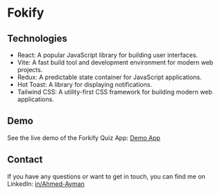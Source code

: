 # Fokify

## Technologies

- React: A popular JavaScript library for building user interfaces.
- Vite: A fast build tool and development environment for modern web projects.
- Redux: A predictable state container for JavaScript applications.
- Hot Toast: A library for displaying notifications.
- Tailwind CSS: A utility-first CSS framework for building modern web applications.

## Demo

See the live demo of the Forkify Quiz App: [Demo App](https://ahmed-ayman-forkify.netlify.app/)

## Contact

If you have any questions or want to get in touch, you can find me on LinkedIn: [in/Ahmed-Ayman](https://www.linkedin.com/in/ahmed-ayman-723605229/)
